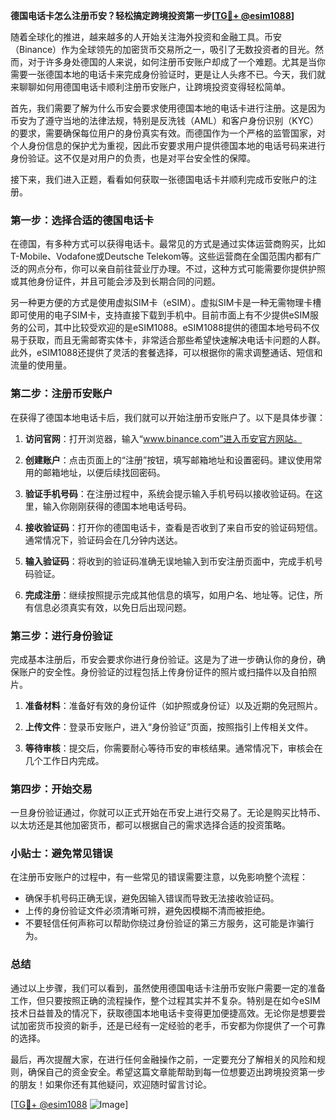 **德国电话卡怎么注册币安？轻松搞定跨境投资第一步[[TG💪+ @esim1088](https://t.me/s/esim1088)]**

随着全球化的推进，越来越多的人开始关注海外投资和金融工具。币安（Binance）作为全球领先的加密货币交易所之一，吸引了无数投资者的目光。然而，对于许多身处德国的人来说，如何注册币安账户却成了一个难题。尤其是当你需要一张德国本地的电话卡来完成身份验证时，更是让人头疼不已。今天，我们就来聊聊如何用德国电话卡顺利注册币安账户，让跨境投资变得轻松简单。

首先，我们需要了解为什么币安会要求使用德国本地的电话卡进行注册。这是因为币安为了遵守当地的法律法规，特别是反洗钱（AML）和客户身份识别（KYC）的要求，需要确保每位用户的身份真实有效。而德国作为一个严格的监管国家，对个人身份信息的保护尤为重视，因此币安要求用户提供德国本地的电话号码来进行身份验证。这不仅是对用户的负责，也是对平台安全性的保障。

接下来，我们进入正题，看看如何获取一张德国电话卡并顺利完成币安账户的注册。

### 第一步：选择合适的德国电话卡

在德国，有多种方式可以获得电话卡。最常见的方式是通过实体运营商购买，比如T-Mobile、Vodafone或Deutsche Telekom等。这些运营商在全国范围内都有广泛的网点分布，你可以亲自前往营业厅办理。不过，这种方式可能需要你提供护照或其他身份证件，并且可能会涉及到长期合同的问题。

另一种更方便的方式是使用虚拟SIM卡（eSIM）。虚拟SIM卡是一种无需物理卡槽即可使用的电子SIM卡，支持直接下载到手机中。目前市面上有不少提供eSIM服务的公司，其中比较受欢迎的是eSIM1088。eSIM1088提供的德国本地号码不仅易于获取，而且无需邮寄实体卡，非常适合那些希望快速解决电话卡问题的人群。此外，eSIM1088还提供了灵活的套餐选择，可以根据你的需求调整通话、短信和流量的使用量。

### 第二步：注册币安账户

在获得了德国本地电话卡后，我们就可以开始注册币安账户了。以下是具体步骤：

1. **访问官网**：打开浏览器，输入“www.binance.com”进入币安官方网站。
   
2. **创建账户**：点击页面上的“注册”按钮，填写邮箱地址和设置密码。建议使用常用的邮箱地址，以便后续找回密码。

3. **验证手机号码**：在注册过程中，系统会提示输入手机号码以接收验证码。在这里，输入你刚刚获得的德国本地电话号码。

4. **接收验证码**：打开你的德国电话卡，查看是否收到了来自币安的验证码短信。通常情况下，验证码会在几分钟内送达。

5. **输入验证码**：将收到的验证码准确无误地输入到币安注册页面中，完成手机号码验证。

6. **完成注册**：继续按照提示完成其他信息的填写，如用户名、地址等。记住，所有信息必须真实有效，以免日后出现问题。

### 第三步：进行身份验证

完成基本注册后，币安会要求你进行身份验证。这是为了进一步确认你的身份，确保账户的安全性。身份验证的过程包括上传身份证件的照片或扫描件以及自拍照片。

1. **准备材料**：准备好有效的身份证件（如护照或身份证）以及近期的免冠照片。

2. **上传文件**：登录币安账户，进入“身份验证”页面，按照指引上传相关文件。

3. **等待审核**：提交后，你需要耐心等待币安的审核结果。通常情况下，审核会在几个工作日内完成。

### 第四步：开始交易

一旦身份验证通过，你就可以正式开始在币安上进行交易了。无论是购买比特币、以太坊还是其他加密货币，都可以根据自己的需求选择合适的投资策略。

### 小贴士：避免常见错误

在注册币安账户的过程中，有一些常见的错误需要注意，以免影响整个流程：

- 确保手机号码正确无误，避免因输入错误而导致无法接收验证码。
- 上传的身份验证文件必须清晰可辨，避免因模糊不清而被拒绝。
- 不要轻信任何声称可以帮助你绕过身份验证的第三方服务，这可能是诈骗行为。

### 总结

通过以上步骤，我们可以看到，虽然使用德国电话卡注册币安账户需要一定的准备工作，但只要按照正确的流程操作，整个过程其实并不复杂。特别是在如今eSIM技术日益普及的情况下，获取德国本地电话卡变得更加便捷高效。无论你是想要尝试加密货币投资的新手，还是已经有一定经验的老手，币安都为你提供了一个可靠的选择。

最后，再次提醒大家，在进行任何金融操作之前，一定要充分了解相关的风险和规则，确保自己的资金安全。希望这篇文章能帮助到每一位想要迈出跨境投资第一步的朋友！如果你还有其他疑问，欢迎随时留言讨论。

[[TG💪+ @esim1088](https://t.me/s/esim1088) ![Image](https://i.postimg.cc/4NQfJmqS/Snipaste-2025-05-13-00-14-12.png)]